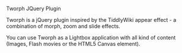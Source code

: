 Tworph JQuery Plugin

Tworph is a jQuery plugin inspired by the TiddlyWiki appear effect - a combination of morph, zoom and slide effects.

You can use Tworph as a Lightbox application with all kind of content (Images, Flash movies or the HTML5 Canvas element).

				
<script type="text/javascript" src="jquery.tworph.js"></script>
<script type="text/javascript">
$(document).ready(function() {
  $("#MY_DIV").tworph({        // <div id="MY_DIV" class="tworph">[CONTENT]<div>
    buttons: '.MY_DIV_LINK',   // <a href="javascript:;" class="MY_DIV_LINK">[LINKNAME]<a>
    width: '800px',            // Width of MY_DIV
    height: '340px',           // Height of MY_DIV
    fontsize: ['0.1em', '1em'] // Font size of MY_DIV (the first value is neccasary for zooming)
  });
});
</script>
